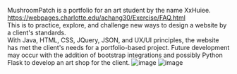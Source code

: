 MushroomPatch is a portfolio for an art student by the name XxHuiee.
https://webpages.charlotte.edu/achang30/Exercise/FAQ.html                                        
This is to practice, explore, and challenge new ways to design a website by a client's standards.                              
With Java, HTML, CSS, JQuery, JSON, and UX/UI principles, the website has met the client's needs for a portfolio-based project.
Future development may occur with the addition of bootstrap integrations and possibly Python Flask to develop an art shop for the client.
![image](https://github.com/user-attachments/assets/e2337403-9bc6-44fd-a3a3-8dd95f72cfa6)
![image](https://github.com/user-attachments/assets/59bfc388-1479-4e6a-9446-affc0388d3ef)
